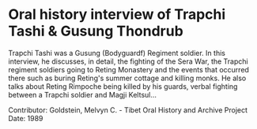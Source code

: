 # Oral history interview of Trapchi Tashi & Gusung Thondrub


Trapchi Tashi was a Gusung (Bodyguardf) Regiment soldier. In this interview, he discusses, in detail, the fighting of the Sera War, the Trapchi regiment soldiers going to Reting Monastery and the events that occurred there such as buring Reting's summer cottage and killing monks. He also talks about Reting Rimpoche being killed by his guards, verbal fighting between a Trapchi soldier and Magji Keltsul...


Contributor:
                        Goldstein, Melvyn C. - Tibet Oral History and Archive Project  
Date:
1989  
